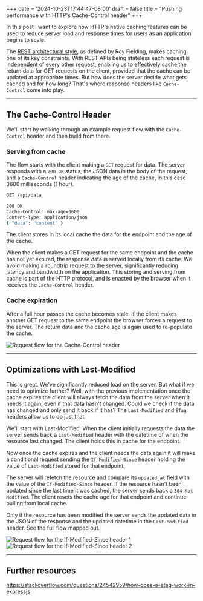 +++
date = '2024-10-23T17:44:47-08:00'
draft = false
title = "Pushing performance with HTTP's Cache-Control header"
+++

In this post I want to explore how HTTP's native caching features can be used to reduce server load and response times for users as an application begins to scale.

The [REST architectural style](), as defined by Roy Fielding, makes caching one of its key constraints. With REST APIs being stateless each request is independent of every other request, enabling us to effectively cache the return data for GET requests on the client, provided that the cache can be updated at appropriate times. But how does the server decide what gets cached and for how long? That's where response headers like `Cache-Control` come into play.

---

## The Cache-Control Header

We'll start by walking through an example request flow with the `Cache-Control` header and then build from there.

### Serving from cache

The flow starts with the client making a `GET` request for data. The server responds with a `200 OK` status, the JSON data in the body of the request, and a `Cache-Control` header indicating the age of the cache, in this case 3600 milliseconds (1 hour).

```bash
GET /api/data
```
```bash
200 OK
Cache-Control: max-age=3600
Content-Type: application/json
{ "data": "content" }
```
The client stores in its local cache the data for the endpoint and the age of the cache.

When the client makes a GET request for the same endpoint and the cache has not yet expired, the response data is served locally from its cache. We avoid making a roundtrip request to the server, significantly reducing latency and bandwidth on the application. This storing and serving from cache is part of the HTTP protocol, and is enacted by the browser when it receives the `Cache-Control` header.

### Cache expiration

After a full hour passes the cache becomes stale. If the client makes another GET request to the same endpoint the browser forces a request to the server. The return data and the cache age is again used to re-populate the cache.

![Request flow for the Cache-Control header](/images/http_caching/cache_control_request_flow.png)

---

## Optimizations with Last-Modified

This is great. We've significantly reduced load on the server. But what if we need to optimize further? Well, with the previous implementation once the cache expires the client will always fetch the data from the server when it needs it again, even if that data hasn't changed. Could we check if the data has changed and only send it back if it has? The `Last-Modified` and `ETag` headers allow us to do just that.

We'll start with Last-Modified. When the client initially requests the data the server sends back a `Last-Modified` header with the datetime of when the resource last changed. The client holds this in cache for the endpoint.

Now once the cache expires and the client needs the data again it will make a conditional request sending the `If-Modified-Since` header holding the value of `Last-Modified` stored for that endpoint.

The server will refetch the resource and compare its `updated_at` field with the value of the `If-Modified-Since` header. If the resource hasn't been updated since the last time it was cached, the server sends back a `304 Not Modified`. The client resets the cache age for that endpoint and continue pulling from local cache.

Only if the resource has been modified the server sends the updated data in the JSON of the response and the updated datetime in the `Last-Modified` header. See the full flow mapped out.

![Request flow for the If-Modified-Since header 1](/images/http_caching/if_modified_since_flow_1.png)
![Request flow for the If-Modified-Since header 2](/images/http_caching/if_modified_since_flow_2.png)

<!-- ## The ETag header



## Library and framework implementations

Explain how Express sets ETag headers automatically.

different hashing algorithms

## Use case considerations

Now that we have a general understanding of how some of these mechanisms work, we'll consider the trade-offs involved and when each one might be a better solution.

ETag is better for large payloads like static assets and large JSON objects for 100KB or more.

Large payloads can consume a lot of bandwidth and take time to download. The overhead of calculating a hash value for the ETag would be small compared to the savings.

Small payloads will have minimal bandwidth and processing costs. The overhead from calculating a hash can outweigh the benefits of cashing for small payloads.

Last-Modified, based on timestamps is better for smaller payloads originating from a database. Database's make it easier to store the last modified timestamp of a resource.

Show an example in code. -->

---

## Further resources

https://stackoverflow.com/questions/24542959/how-does-a-etag-work-in-expressjs